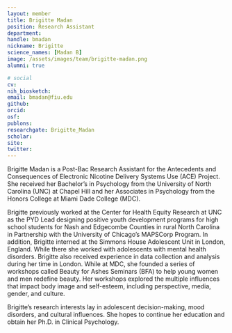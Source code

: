 ```yaml
---
layout: member
title: Brigitte Madan
position: Research Assistant
department:
handle: bmadan
nickname: Brigitte
science_names: [Madan B]
image: /assets/images/team/brigitte-madan.png
alumni: true

# social
cv:
nih_biosketch:
email: bmadan@fiu.edu
github:
orcid:
osf:
publons:
researchgate: Brigitte_Madan
scholar:
site:
twitter:
---
```

Brigitte Madan is a Post-Bac Research Assistant for the Antecedents and Consequences of Electronic Nicotine Delivery Systems Use (ACE) Project. She received her Bachelor’s in Psychology from the University of North Carolina (UNC) at Chapel Hill and her Associates in Psychology from the Honors College at Miami Dade College (MDC).

Brigitte previously worked at the Center for Health Equity Research at UNC as the PYD Lead designing positive youth development programs for high school students for Nash and Edgecombe Counties in rural North Carolina in Partnership with the University of Chicago’s MAPSCorp Program. In addition, Brigitte interned at the Simmons House Adolescent Unit in London, England. While there she worked with adolescents with mental health disorders. Brigitte also received experience in data collection and analysis during her time in London. While at MDC, she founded a series of workshops called Beauty for Ashes Seminars (BFA) to help young women and men redefine beauty. Her workshops explored the multiple influences that impact body image and self-esteem, including perspective, media, gender, and culture.

Brigitte’s research interests lay in adolescent decision-making, mood disorders, and cultural influences. She hopes to continue her education and obtain her Ph.D. in Clinical Psychology.
